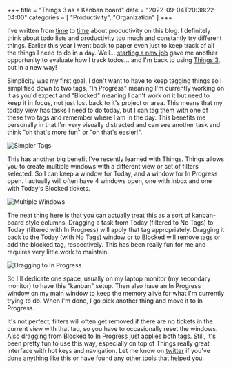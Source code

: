 +++
title = "Things 3 as a Kanban board"
date = "2022-09-04T20:38:22-04:00"
categories = [
	"Productivity",
	"Organization"
]
+++

I've written from [time](/posts/usingthings/) to [time](/posts/productivity/) about productivity on this blog. I definitely think about todo lists and productivity too much and constantly try different things. Earlier this year I went back to paper even just to keep track of all the things I need to do in a day. Well… [starting a new job](/microposts/2022-08-13-015726/) gave me another opportunity to evaluate how I track todos… and I'm back to using [Things 3](https://culturedcode.com/things/), but in a new way!

<!--more-->

Simplicity was my first goal, I don't want to have to keep tagging things so I simplified down to two tags, "In Progress" meaning I'm currently working on it as you'd expect and "Blocked" meaning I can't work on it but need to keep it in focus, not just lost back to it's project or area. This means that my today view has tasks I need to do today, but I can tag them with one of these two tags and remember where I am in the day. This benefits me personally in that I'm very visually distracted and can see another task and think "oh that's more fun" or "oh that's easier!".

![Simpler Tags](/assets/images/20220905/tags.png)

This has another big benefit I've recently learned with Things. Things allows you to create multiple windows with a different view or set of filters selected. So I can keep a window for Today, and a window for In Progress open. I actually will often have 4 windows open, one with Inbox and one with Today's Blocked tickets.

![Multiple Windows](/assets/images/20220905/task.png)

The neat thing here is that you can actually treat this as a sort of kanban-board style columns. Dragging a task from Today (filtered to No Tags) to Today (filtered with In Progress) will apply that tag appropriately. Dragging it back to the Today (with No Tags) window or to Blocked will remove tags or add the blocked tag, respectively. This has been really fun for me and requires very little work to maintain. 

![Dragging to In Progress](/assets/images/20220905/drag.png)

So I'll dedicate one space, usually on my laptop monitor (my secondary monitor) to have this "kanban" setup. Then also have an In Progress window on my main window to keep the memory alive for what I'm currently trying to do. When I'm done, I go pick another thing and move it to In Progress.

It's not perfect, filters will often get removed if there are no tickets in the current view with that tag, so you have to occasionally reset the windows. Also dragging from Blocked to In Progress just applies both tags. Still, it's been pretty fun to use this way, especially on top of Things really great interface with hot keys and navigation. Let me know on [twitter](https://twitter.com/jnjosh) if you've done anything like this or have found any other tools that helped you.